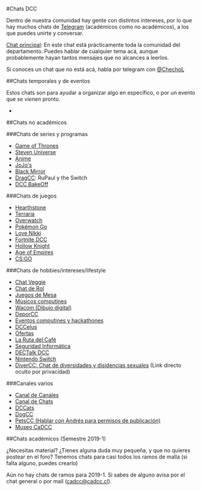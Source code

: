 #Chats DCC

Dentro de nuestra comunidad hay gente con distintos intereses, por lo que hay muchos chats de [Telegram](https://telegram.org/) (académicos como no académicos), a los que puedes unirte y conversar.

[Chat principal](https://t.me/joinchat/CCI8ekIqFvhpatb3lJ5kKw): En este chat está prácticamente toda la comunidad del departamento. Puedes hablar de cualquier tema acá, aunque probablemente hayan tantos mensajes que no alcances a leerlos.

Si conoces un chat que no está acá, habla por telegram con [@ChechoL](http://t.me/ChechoL)

##Chats temporales y de eventos

Estos chats son para ayudar a organizar algo en específico, o por un evento que _se vienen_ pronto.

- 

##Chats no académicos

###Chats de series y programas
- [Game of Thrones](https://telegram.me/joinchat/AOCFDQisHhZsSpFY_OEQLw)
- [Steven Universe](https://t.me/joinchat/CCI8egnYQSUc-5v9EpZ53A)
- [Anime](https://t.me/joinchat/B6QJcwrBlHKAs8sldrJfyA)
- [JoJo's](https://t.me/joinchat/B8ml6gk9iqM9QiednPzwhw)
- [Black Mirror](https://t.me/joinchat/A0MT3ksnL3JIX12ZIMv8Dg)
- [DragCC](https://t.me/joinchat/B5P3Bg-JtHUxrL2RKyNKOw): RuPaul y the Switch
- [DCC BakeOff](https://t.me/joinchat/B6QJcxKaGg5cucRHZ6luFg)

###Chats de juegos
- [Hearthstone](https://t.me/joinchat/BrXxiwyf6xcSdqqyiS6kEA) 
- [Terraria](https://t.me/DCCTerraria)
- [Overwatch](https://telegram.me/joinchat/CB-bvgfex5SvInXKN1bL3w)
- [Pokémon Go](https://telegram.me/joinchat/A0MT3gpHCiKPcXN0wGjv8g)
- [Love Nikki](https://t.me/joinchat/BvInWhJrO_2U8LKatqXVvA)
- [Fortnite DCC](https://t.me/joinchat/FI55jA79vdvLK23ZvNImWg)
- [Hollow Knight](https://t.me/joinchat/AEMcAlJDM0b8TniLnbf3xg)
- [Age of Empires](https://t.me/joinchat/Cxz7klHRFVPETzPCK9WAWQ)
- [CS:GO](https://t.me/joinchat/D3DXiRTe15C-1OQfuq3sKw)

###Chats de hobbies/intereses/lifestyle

- [Chat Veggie](https://t.me/joinchat/CSkUvgl634UeKGcPfeB8cA)
- [Chat de Rol](https://t.me/joinchat/BvInWhAKj2m685ipYfECZQ)
- [Juegos de Mesa](https://t.me/joinchat/CCI8eg9j2bqEL0GGTOWdGQ)
- [Músicos computines](https://t.me/dccmusic)
- [Wacom (Dibujo digital)](https://t.me/joinchat/BpI_Qw8YoZWGX3S1e_ii0w)
- [DeporCC](https://t.me/joinchat/AO_luwgiaq_DzSdo3yH-AA)
- [Eventos computines y hackathones](https://t.me/joinchat/AEMcAkJJsrTvT5TcqX4MOQ)
- [DCCelus](https://t.me/joinchat/ByeJjBI7w-zWC_nPnz-isg)
- [Ofertas](https://t.me/joinchat/AEMcAlC5WkOJaYrvQVYGoQ)
- [La Ruta del Café](https://t.me/joinchat/CT8s0EH-5Rt2cVtEnXT1oA)
- [Seguridad Informática](https://t.me/joinchat/AEMcAkfCKtc1juLWks588A)
- [DECTalk DCC](https://t.me/joinchat/AEMcAkz4GkJc3Yrn8NllfA)
- [Nintendo Switch](https://t.me/joinchat/CCI8ekuY_WaSD8AVM7Q9sQ)
- [DiverCC: Chat de diversidades y disidencias sexuales](https://goo.gl/forms/6yIvKqcTSvdOV7pk1) (Link directo oculto por privacidad)

###Canales varios

- [Canal de Canales](https://t.me/joinchat/AAAAAEU7tCZeACfPY7Rfog)
- [Canal de Chats](bit.ly/chatsDCC)
- [DCCats](https://t.me/dccats)
- [DogCC](https://t.me/dogcc)
- [PetsCC (Hablar con Andrés para permisos de publicación)](https://t.me/joinchat/AAAAAESx8MXy8DCEhQFXPA)
- [Museo CaDCC](https://t.me/joinchat/AAAAAFVMb44Y4X-NS36gIQ)

##Chats académicos (Semestre 2019-1)

¿Necesitas material? ¿Tienes alguna duda muy pequeña, y que no quieres postear en el foro? Tenemos chats para casi todos los ramos de malla (si falta alguno, puedes crearlo) 

Aún no hay chats de ramos para 2019-1. Si sabes de alguno avisa por el chat general o por mail (cadcc@cadcc.cl).
